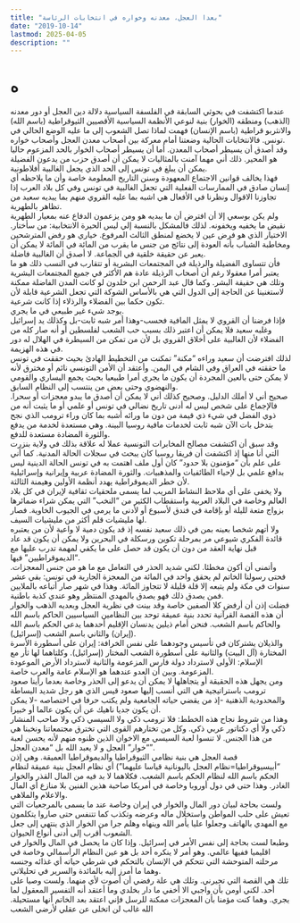 ```yaml
---
title: "بعدا العجل، معدنه وخواره في انتخابات الرئاسة"
date: "2019-10-14"
lastmod: 2025-04-05
description: ""
---
```

# **ه**

عندما اكتشفت في بحوثي السابقة في الفلسفة السياسية دلالة دين العجل أو دور معدنه (الذهب) ومنطقه (الخوار) بنية لنوعي الأنظمة السياسية الأقصيين الثيوقراطية (باسم الله) والانثربو قراطية (باسم الإنسان) فهمت لماذا تصل الشعوب إلى ما عليه الوضع الحالي في تونس. فالانتخابات الحالية وضعتنا أمام معركة بين أصحاب معدن العجل وأصحاب خواره.  
وقد أصدق أن يسيطر أصحاب المعدن. أما أن يسيطر أصحاب الخوار بالحد المزعوم حاليا هو المحير. ذلك أني مهما آمنت بالمثاليات لا يمكن أن أصدق حزب من يدعون الفضيلة يمكن أن يبلغ في تونس إلى الحد الذي يجعل الغالبية أفلاطونية.  
فهذا يخالف قوانين الاجتماع المعهودة وسنن التاريخ المعلومة خاصة وأن ما يلاحظه أي إنسان صادق في الممارسات الفعلية التي تجعل الغالبية في تونس وفي كل بلاد العرب إذا تجاوزنا الاقوال ونظرنا في الأفعال هي اشبه بما عليه القروي منهم بما يبديه سعيد من تظاهر بالطهرية.  
ولم يكن بوسعي إلا أن افترض أن ما يبديه هو ومن يزعمون الدفاع عنه بمعيار الطهرية نقيض ما يخفيه ويخفونه. لذلك فالمشكل بالنسبة إلي ليس الحيرة الانتخابية: من سأختار. الاختيار الذي هو فرض عين لا يخضع لمنطق الثالث المرفوع. خياري هو رفض المترشحين ومخاطبة الشباب بأنه العودة إلى نتائج من جنس ما يقرب من المائة في المائة لا يمكن أن يعبر عن حقيقة خلقية في الجماعة. لا أصدق أن الغالبية فاضلة.  
فأن تتساوى الفضيلة والرذيلة في المجتمعات البشرية أو تتقارب في النسب ذلك هو ما يعتبر أمرا معقولا رغم أن أصحاب الرذيلة عادة هم الأكثر في جميع المجتمعات البشرية وتلك هي حقيقة البشر. وكما قال عبد الرحمن ابن خلدون لو كانت المدن الفاضلة ممكنة لاستغنينا عن الحاجة إلى الدول التي هي بالأساس الشوكة التي تجعل الشرعية قابلة لأن تكون حكما بين الفضلاء والرذلاء إذا كانت شرعية.  
يوجد شيء غير طبيعي في ما يجري.  
فإذا فرضنا أن القروي لا يمثل المافية فحسب-وهذا أمر شبه ثابت-بل وكذلك يد إسرائيل وغلبه سعيد فلا يمكن أن اعتبر ذلك بسبب حب الشعب لفلسطين أو أنه صار كله من الفضلاء لأن الغالبية على أخلاق القروي بل لأن من تمكن من السيطرة في الهلال له دور في هذه الهزيمة.  
لذلك افترضت أن سعيد وراءه “مكنة” تمكنت من التخطيط الهادئ بحيث حققت في تونس ما حققته في العراق وفي الشام في اليمن. وأعتقد أن الأمن التونسي نائم أو مخترق لأنه لا يمكن حتى بالعين المجردة أن يكون ما يجري أمرا طبيعيا بحيث يجمع اليساري والقومي والنهضوي وحتى بعض من ينتسب إلى النظام السابق.  
صحيح أني لا أملك الدليل. وصحيح كذلك أني لا يمكن أن أصدق ما يبدو معجزات أو سحرا. فالإجماع على شخص ليس له أدنى تاريخ نضالي في تونس أو علمي أو ما يثبت أنه من ذوي الفضل في شيء ذي قيمة من دون ما ورائه أشبه بما كان وراء ترومب الذي نجح بتدخل بات الآن شبه ثابت لخدمات مافية روسيا البينة. وهي مستعدة لخدمة من يدفع والثورة المضادة مستعدة للدفع.  
وقد سبق أن اكتشفت مصالح المخابرات التونسية عملا له علاقة بذلك في ولاية بنزرت التي أنا منها إذ اكتشفت أن فريقا روسيا كان يبحث في سجلات الحالة المدنية. كما أني على علم بأن “مؤمنون بلا حدود” كان أول ملف اهتمت به في تونس الحالة الدينية ليس بدافع علمي بل لإحياء الطائفيات والمذهبيات. والثورة المضادة عربية وإيرانية وإسرائيلية لأن خطر الديموقراطية يهدد أنظمة الأولين وهيمنة الثالثة.  
ولا يخفى على أي ملاحظ النشاط المريب لما يسمى ملحقيات ثقافية لإيران في كل بلاد العالم وخاصة في البلاد العربية واستقطاب الكثير من “النخب” التي يمكن شراء ضمائرها بزواج متعة لليلة أو بإقامة في فندق لأسبوع أو لأدنى ما يرمى في الجيوب الخاوية. فصار لها مليشيات قلم أكثر من مليشيات السيف.  
ولا أتهم شخصا بعينه بمن في ذلك سعيد نفسه إذ قد يكون دمية لا واعية لأن من يعتبره قائدة الفكري شيوعي مر بمرحلة تكوين ورسكلة في البحرين ولا يمكن أن يكون قد عاد قبل نهاية العقد من دون أن يكون قد حصل على ما يكفي لمهمة تدرب عليها مع “الديموقراطيين” فيها.  
وأتمنى أن أكون مخطئا. لكني شديد الحذر في التعامل مع ما هو من جنس المعجزات. فحتى رسولنا الخاتم لم يحقق واحد في المائة من المعجزة الجارية في تونس: بقي عشر سنوات في مكة ولم يتبعه إلا قلة قليلة لا تتجاوز المائة. وهذا في شهر صار أتباعه بالملايين فمن يصدق ذلك فهو يصدق بالمهدي المنتظر وهو عندي كذبة باطنية.  
فضلت إذن أن أرفض كلا الصفين خاصة وقد بينت في نظرية العجل وبعديه الذهب والخوار أن هذه القصة القرآنية تحدد بنية عميقة توحد بين النظامين السياسيين الحاكم باسم الله والحاكم باسم الشعب. فنحن أمام ذيلين يدنسان الإقليم أحدهما يدعي الحكم باسم الله (إيران) والثاني باسم الشعب (إسرائيل).  
والذيلان يشتركان في تأسيس وجودهما على نفس الخرافة: إيران على أسطورة الأسرة المختارة (آل البيت) والثانية على أسطورة الشعب المختار (إسرائيل). وكلتاهما لها ثأر مع الإسلام: الأولى لاسترداد دولة فارس المزعومة والثانية لاسترداد الأرض الموعودة المزعومة. وبين أن العدو عندهما هو الإسلام عامة والعرب خاصة.  
ومن يجهل هذه الحقيقة أو يتجاهلها لا يمكن أن يدعو إلى الحذر وخاصة بعدما رأينا صعود ترومب باستراتيجية هي التي أنسب إليها صعود قيس الذي هو رجل شديد البساطة والمحدودية الذهنية -إذ من يقضي حياته الجامعية ولم يكتب حرفا في اختصاصه -لا يمكن أن يكون جديا ناهيك عن أن يكون عالما أو خبيرا.  
وهذا من شروط نجاح هذه الخطط: فلا ترومب ذكي ولا السيسي ذكي ولا صاحب المنشار ذكي ولا أي دكتاتور عربي ذكي. وكل من تختارهم القوى التي تخترق مجتمعاتنا ونخبنا هي من هذا الجنس. لا تنسوا لعبة السيسي مع الاخوان الذين ظنوه منهم لأنه يحسن لعبة “خوار” العجل و لا يعبد الله بل “معدن العجل”.  
قصة العجل هي بنية نظامي الثيوقراطيا والديموقراطيا العميقة. وهي إذن “أبيسيوقراطيا=نظام العجل باليونانية قياسا عليهما”) أي نظام العجل بنية عميقة لنظام الحكم باسم الله لنظام الحكم باسم الشعب. فكلاهما لا بد فيه من المال القذر والخوار الغادر. وهذا حتى في دول أوروبا وخاصة في أمريكا صاحبة هذين الفنين بلا منازع أي المال والاعلام والملاهي.  
ولست بحاجة لبيان دور المال والخوار في إيران وخاصة عند ما يسمى بالمرجعيات التي تعيش على حلب المواطن واستخلال ماله وعرضه وتكذب كما تتنفس حتى صاروا يتكلمون مع المهدي بالهاتف وجعلوا عليا يأمر الله وينهاه وهلم جرا من الخوار الذي ينتهي إلى جعل الشعوب أقرب إلى أدنى أنواع الحيوان.  
وطبعا لست بحاجة إلى نفس الأمر في إسرائيل. وإذا كان ما يحصل في المال والخوار في اقليميا ففيها عالمي. وهو أمر لا ينكره أحد بل هو عين النظام الرأسمالي وخاصة في مرحلته المتوحشة التي تتحكم في الإنسان بالتحكم في شرطي حياته أي غذائه وجنسه وهما ما أمرز إليه بالمائدة والسرير في تحليلاتي.  
تلك هي القصة التي تحيرني. وتلك هي علة رفضي أن أصوت لأي منهما. ولست وصيا على أحد. لكني أومن بأن واجبي الا أخفي ما دار بخلدي وما أعتقد أنه التفسير المعقول لما يجري. وهما كنت مؤمنا بأن المعجزات ممكنة للرسل فإني اعتقد بعد الخاتم أنها مستحيلة. الله غالب لن اتخلى عن عقلي لأرضي الشعب

###

